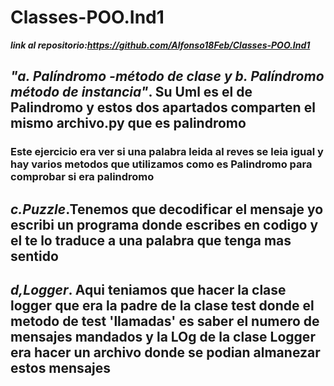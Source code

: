 # Classes-POO.Ind1
***link al repositorio:https://github.com/Alfonso18Feb/Classes-POO.Ind1***
## *"a. Palíndromo -método de clase y  b. Palíndromo método de instancia"*. Su Uml es el de Palindromo y estos dos apartados comparten el mismo archivo.py que es palindromo
### Este ejercicio era ver si una palabra leida al reves se leia igual y hay varios metodos que utilizamos como es Palindromo para comprobar si era palindromo
## *c.Puzzle*.**Tenemos que decodificar el mensaje yo escribi un programa donde escribes en codigo y el te lo traduce a una palabra que tenga mas sentido**
## *d,Logger*. Aqui teniamos que hacer la clase logger que era la padre de la clase test donde el metodo de test 'llamadas' es saber el numero de mensajes mandados y la LOg de la clase Logger era hacer un archivo donde se podian almanezar estos mensajes
